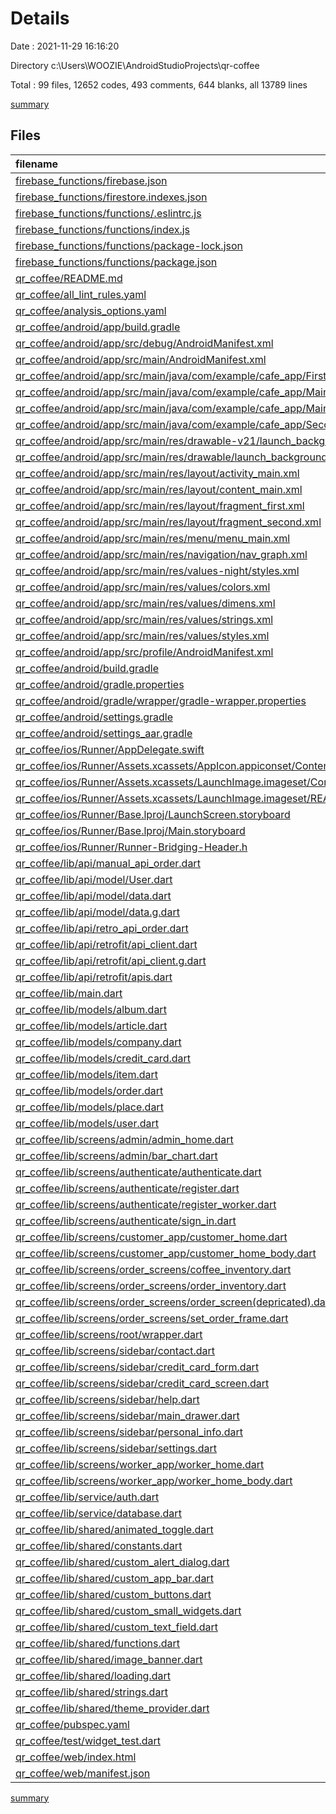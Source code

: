 # Details

Date : 2021-11-29 16:16:20

Directory c:\Users\WOOZIE\AndroidStudioProjects\qr-coffee

Total : 99 files,  12652 codes, 493 comments, 644 blanks, all 13789 lines

[summary](results.md)

## Files
| filename | language | code | comment | blank | total |
| :--- | :--- | ---: | ---: | ---: | ---: |
| [firebase_functions/firebase.json](/firebase_functions/firebase.json) | JSON | 9 | 0 | 0 | 9 |
| [firebase_functions/firestore.indexes.json](/firebase_functions/firestore.indexes.json) | JSON | 4 | 0 | 1 | 5 |
| [firebase_functions/functions/.eslintrc.js](/firebase_functions/functions/.eslintrc.js) | JavaScript | 14 | 0 | 1 | 15 |
| [firebase_functions/functions/index.js](/firebase_functions/functions/index.js) | JavaScript | 11 | 0 | 6 | 17 |
| [firebase_functions/functions/package-lock.json](/firebase_functions/functions/package-lock.json) | JSON | 6,036 | 0 | 1 | 6,037 |
| [firebase_functions/functions/package.json](/firebase_functions/functions/package.json) | JSON | 26 | 0 | 1 | 27 |
| [qr_coffee/README.md](/qr_coffee/README.md) | Markdown | 10 | 0 | 7 | 17 |
| [qr_coffee/all_lint_rules.yaml](/qr_coffee/all_lint_rules.yaml) | YAML | 167 | 0 | 1 | 168 |
| [qr_coffee/analysis_options.yaml](/qr_coffee/analysis_options.yaml) | YAML | 0 | 55 | 14 | 69 |
| [qr_coffee/android/app/build.gradle](/qr_coffee/android/app/build.gradle) | Groovy | 59 | 4 | 14 | 77 |
| [qr_coffee/android/app/src/debug/AndroidManifest.xml](/qr_coffee/android/app/src/debug/AndroidManifest.xml) | XML | 4 | 3 | 1 | 8 |
| [qr_coffee/android/app/src/main/AndroidManifest.xml](/qr_coffee/android/app/src/main/AndroidManifest.xml) | XML | 36 | 11 | 1 | 48 |
| [qr_coffee/android/app/src/main/java/com/example/cafe_app/FirstFragment.kt](/qr_coffee/android/app/src/main/java/com/example/cafe_app/FirstFragment.kt) | Kotlin | 23 | 2 | 6 | 31 |
| [qr_coffee/android/app/src/main/java/com/example/cafe_app/MainActivity.kt](/qr_coffee/android/app/src/main/java/com/example/cafe_app/MainActivity.kt) | Kotlin | 51 | 6 | 7 | 64 |
| [qr_coffee/android/app/src/main/java/com/example/cafe_app/MainScreen.kt](/qr_coffee/android/app/src/main/java/com/example/cafe_app/MainScreen.kt) | Kotlin | 29 | 4 | 7 | 40 |
| [qr_coffee/android/app/src/main/java/com/example/cafe_app/SecondFragment.kt](/qr_coffee/android/app/src/main/java/com/example/cafe_app/SecondFragment.kt) | Kotlin | 23 | 2 | 6 | 31 |
| [qr_coffee/android/app/src/main/res/drawable-v21/launch_background.xml](/qr_coffee/android/app/src/main/res/drawable-v21/launch_background.xml) | XML | 4 | 7 | 2 | 13 |
| [qr_coffee/android/app/src/main/res/drawable/launch_background.xml](/qr_coffee/android/app/src/main/res/drawable/launch_background.xml) | XML | 4 | 7 | 2 | 13 |
| [qr_coffee/android/app/src/main/res/layout/activity_main.xml](/qr_coffee/android/app/src/main/res/layout/activity_main.xml) | XML | 28 | 0 | 6 | 34 |
| [qr_coffee/android/app/src/main/res/layout/content_main.xml](/qr_coffee/android/app/src/main/res/layout/content_main.xml) | XML | 19 | 0 | 2 | 21 |
| [qr_coffee/android/app/src/main/res/layout/fragment_first.xml](/qr_coffee/android/app/src/main/res/layout/fragment_first.xml) | XML | 29 | 0 | 2 | 31 |
| [qr_coffee/android/app/src/main/res/layout/fragment_second.xml](/qr_coffee/android/app/src/main/res/layout/fragment_second.xml) | XML | 28 | 0 | 2 | 30 |
| [qr_coffee/android/app/src/main/res/menu/menu_main.xml](/qr_coffee/android/app/src/main/res/menu/menu_main.xml) | XML | 9 | 0 | 1 | 10 |
| [qr_coffee/android/app/src/main/res/navigation/nav_graph.xml](/qr_coffee/android/app/src/main/res/navigation/nav_graph.xml) | XML | 25 | 0 | 4 | 29 |
| [qr_coffee/android/app/src/main/res/values-night/styles.xml](/qr_coffee/android/app/src/main/res/values-night/styles.xml) | XML | 9 | 9 | 1 | 19 |
| [qr_coffee/android/app/src/main/res/values/colors.xml](/qr_coffee/android/app/src/main/res/values/colors.xml) | XML | 6 | 0 | 1 | 7 |
| [qr_coffee/android/app/src/main/res/values/dimens.xml](/qr_coffee/android/app/src/main/res/values/dimens.xml) | XML | 3 | 0 | 1 | 4 |
| [qr_coffee/android/app/src/main/res/values/strings.xml](/qr_coffee/android/app/src/main/res/values/strings.xml) | XML | 10 | 1 | 2 | 13 |
| [qr_coffee/android/app/src/main/res/values/styles.xml](/qr_coffee/android/app/src/main/res/values/styles.xml) | XML | 20 | 11 | 1 | 32 |
| [qr_coffee/android/app/src/profile/AndroidManifest.xml](/qr_coffee/android/app/src/profile/AndroidManifest.xml) | XML | 4 | 3 | 1 | 8 |
| [qr_coffee/android/build.gradle](/qr_coffee/android/build.gradle) | Groovy | 30 | 0 | 6 | 36 |
| [qr_coffee/android/gradle.properties](/qr_coffee/android/gradle.properties) | Properties | 3 | 0 | 1 | 4 |
| [qr_coffee/android/gradle/wrapper/gradle-wrapper.properties](/qr_coffee/android/gradle/wrapper/gradle-wrapper.properties) | Properties | 5 | 1 | 1 | 7 |
| [qr_coffee/android/settings.gradle](/qr_coffee/android/settings.gradle) | Groovy | 8 | 0 | 4 | 12 |
| [qr_coffee/android/settings_aar.gradle](/qr_coffee/android/settings_aar.gradle) | Groovy | 1 | 0 | 1 | 2 |
| [qr_coffee/ios/Runner/AppDelegate.swift](/qr_coffee/ios/Runner/AppDelegate.swift) | Swift | 12 | 0 | 2 | 14 |
| [qr_coffee/ios/Runner/Assets.xcassets/AppIcon.appiconset/Contents.json](/qr_coffee/ios/Runner/Assets.xcassets/AppIcon.appiconset/Contents.json) | JSON | 122 | 0 | 1 | 123 |
| [qr_coffee/ios/Runner/Assets.xcassets/LaunchImage.imageset/Contents.json](/qr_coffee/ios/Runner/Assets.xcassets/LaunchImage.imageset/Contents.json) | JSON | 23 | 0 | 1 | 24 |
| [qr_coffee/ios/Runner/Assets.xcassets/LaunchImage.imageset/README.md](/qr_coffee/ios/Runner/Assets.xcassets/LaunchImage.imageset/README.md) | Markdown | 3 | 0 | 2 | 5 |
| [qr_coffee/ios/Runner/Base.lproj/LaunchScreen.storyboard](/qr_coffee/ios/Runner/Base.lproj/LaunchScreen.storyboard) | XML | 36 | 1 | 1 | 38 |
| [qr_coffee/ios/Runner/Base.lproj/Main.storyboard](/qr_coffee/ios/Runner/Base.lproj/Main.storyboard) | XML | 25 | 1 | 1 | 27 |
| [qr_coffee/ios/Runner/Runner-Bridging-Header.h](/qr_coffee/ios/Runner/Runner-Bridging-Header.h) | C++ | 1 | 0 | 1 | 2 |
| [qr_coffee/lib/api/manual_api_order.dart](/qr_coffee/lib/api/manual_api_order.dart) | Dart | 156 | 12 | 15 | 183 |
| [qr_coffee/lib/api/model/User.dart](/qr_coffee/lib/api/model/User.dart) | Dart | 0 | 41 | 4 | 45 |
| [qr_coffee/lib/api/model/data.dart](/qr_coffee/lib/api/model/data.dart) | Dart | 31 | 31 | 9 | 71 |
| [qr_coffee/lib/api/model/data.g.dart](/qr_coffee/lib/api/model/data.g.dart) | Dart | 24 | 4 | 7 | 35 |
| [qr_coffee/lib/api/retro_api_order.dart](/qr_coffee/lib/api/retro_api_order.dart) | Dart | 9 | 3 | 3 | 15 |
| [qr_coffee/lib/api/retrofit/api_client.dart](/qr_coffee/lib/api/retrofit/api_client.dart) | Dart | 11 | 10 | 7 | 28 |
| [qr_coffee/lib/api/retrofit/api_client.g.dart](/qr_coffee/lib/api/retrofit/api_client.g.dart) | Dart | 36 | 4 | 8 | 48 |
| [qr_coffee/lib/api/retrofit/apis.dart](/qr_coffee/lib/api/retrofit/apis.dart) | Dart | 12 | 4 | 3 | 19 |
| [qr_coffee/lib/main.dart](/qr_coffee/lib/main.dart) | Dart | 146 | 10 | 17 | 173 |
| [qr_coffee/lib/models/album.dart](/qr_coffee/lib/models/album.dart) | Dart | 22 | 0 | 6 | 28 |
| [qr_coffee/lib/models/article.dart](/qr_coffee/lib/models/article.dart) | Dart | 5 | 0 | 2 | 7 |
| [qr_coffee/lib/models/company.dart](/qr_coffee/lib/models/company.dart) | Dart | 12 | 0 | 2 | 14 |
| [qr_coffee/lib/models/credit_card.dart](/qr_coffee/lib/models/credit_card.dart) | Dart | 13 | 0 | 2 | 15 |
| [qr_coffee/lib/models/item.dart](/qr_coffee/lib/models/item.dart) | Dart | 14 | 0 | 2 | 16 |
| [qr_coffee/lib/models/order.dart](/qr_coffee/lib/models/order.dart) | Dart | 22 | 0 | 4 | 26 |
| [qr_coffee/lib/models/place.dart](/qr_coffee/lib/models/place.dart) | Dart | 12 | 0 | 2 | 14 |
| [qr_coffee/lib/models/user.dart](/qr_coffee/lib/models/user.dart) | Dart | 27 | 0 | 5 | 32 |
| [qr_coffee/lib/screens/admin/admin_home.dart](/qr_coffee/lib/screens/admin/admin_home.dart) | Dart | 194 | 19 | 20 | 233 |
| [qr_coffee/lib/screens/admin/bar_chart.dart](/qr_coffee/lib/screens/admin/bar_chart.dart) | Dart | 208 | 1 | 22 | 231 |
| [qr_coffee/lib/screens/authenticate/authenticate.dart](/qr_coffee/lib/screens/authenticate/authenticate.dart) | Dart | 133 | 0 | 7 | 140 |
| [qr_coffee/lib/screens/authenticate/register.dart](/qr_coffee/lib/screens/authenticate/register.dart) | Dart | 146 | 4 | 10 | 160 |
| [qr_coffee/lib/screens/authenticate/register_worker.dart](/qr_coffee/lib/screens/authenticate/register_worker.dart) | Dart | 129 | 2 | 7 | 138 |
| [qr_coffee/lib/screens/authenticate/sign_in.dart](/qr_coffee/lib/screens/authenticate/sign_in.dart) | Dart | 133 | 5 | 11 | 149 |
| [qr_coffee/lib/screens/customer_app/customer_home.dart](/qr_coffee/lib/screens/customer_app/customer_home.dart) | Dart | 71 | 0 | 8 | 79 |
| [qr_coffee/lib/screens/customer_app/customer_home_body.dart](/qr_coffee/lib/screens/customer_app/customer_home_body.dart) | Dart | 224 | 24 | 9 | 257 |
| [qr_coffee/lib/screens/order_screens/coffee_inventory.dart](/qr_coffee/lib/screens/order_screens/coffee_inventory.dart) | Dart | 147 | 5 | 9 | 161 |
| [qr_coffee/lib/screens/order_screens/order_inventory.dart](/qr_coffee/lib/screens/order_screens/order_inventory.dart) | Dart | 433 | 9 | 21 | 463 |
| [qr_coffee/lib/screens/order_screens/order_screen(depricated).dart](/qr_coffee/lib/screens/order_screens/order_screen(depricated).dart) | Dart | 341 | 12 | 20 | 373 |
| [qr_coffee/lib/screens/order_screens/set_order_frame.dart](/qr_coffee/lib/screens/order_screens/set_order_frame.dart) | Dart | 415 | 20 | 27 | 462 |
| [qr_coffee/lib/screens/root/wrapper.dart](/qr_coffee/lib/screens/root/wrapper.dart) | Dart | 32 | 1 | 4 | 37 |
| [qr_coffee/lib/screens/sidebar/contact.dart](/qr_coffee/lib/screens/sidebar/contact.dart) | Dart | 147 | 2 | 9 | 158 |
| [qr_coffee/lib/screens/sidebar/credit_card_form.dart](/qr_coffee/lib/screens/sidebar/credit_card_form.dart) | Dart | 186 | 7 | 10 | 203 |
| [qr_coffee/lib/screens/sidebar/credit_card_screen.dart](/qr_coffee/lib/screens/sidebar/credit_card_screen.dart) | Dart | 96 | 3 | 6 | 105 |
| [qr_coffee/lib/screens/sidebar/help.dart](/qr_coffee/lib/screens/sidebar/help.dart) | Dart | 52 | 0 | 6 | 58 |
| [qr_coffee/lib/screens/sidebar/main_drawer.dart](/qr_coffee/lib/screens/sidebar/main_drawer.dart) | Dart | 179 | 1 | 13 | 193 |
| [qr_coffee/lib/screens/sidebar/personal_info.dart](/qr_coffee/lib/screens/sidebar/personal_info.dart) | Dart | 155 | 6 | 11 | 172 |
| [qr_coffee/lib/screens/sidebar/settings.dart](/qr_coffee/lib/screens/sidebar/settings.dart) | Dart | 210 | 1 | 15 | 226 |
| [qr_coffee/lib/screens/worker_app/worker_home.dart](/qr_coffee/lib/screens/worker_app/worker_home.dart) | Dart | 148 | 1 | 9 | 158 |
| [qr_coffee/lib/screens/worker_app/worker_home_body.dart](/qr_coffee/lib/screens/worker_app/worker_home_body.dart) | Dart | 167 | 1 | 9 | 177 |
| [qr_coffee/lib/service/auth.dart](/qr_coffee/lib/service/auth.dart) | Dart | 41 | 6 | 8 | 55 |
| [qr_coffee/lib/service/database.dart](/qr_coffee/lib/service/database.dart) | Dart | 277 | 34 | 41 | 352 |
| [qr_coffee/lib/shared/animated_toggle.dart](/qr_coffee/lib/shared/animated_toggle.dart) | Dart | 92 | 0 | 3 | 95 |
| [qr_coffee/lib/shared/constants.dart](/qr_coffee/lib/shared/constants.dart) | Dart | 41 | 2 | 9 | 52 |
| [qr_coffee/lib/shared/custom_alert_dialog.dart](/qr_coffee/lib/shared/custom_alert_dialog.dart) | Dart | 82 | 0 | 2 | 84 |
| [qr_coffee/lib/shared/custom_app_bar.dart](/qr_coffee/lib/shared/custom_app_bar.dart) | Dart | 29 | 0 | 3 | 32 |
| [qr_coffee/lib/shared/custom_buttons.dart](/qr_coffee/lib/shared/custom_buttons.dart) | Dart | 12 | 0 | 2 | 14 |
| [qr_coffee/lib/shared/custom_small_widgets.dart](/qr_coffee/lib/shared/custom_small_widgets.dart) | Dart | 18 | 1 | 3 | 22 |
| [qr_coffee/lib/shared/custom_text_field.dart](/qr_coffee/lib/shared/custom_text_field.dart) | Dart | 63 | 0 | 13 | 76 |
| [qr_coffee/lib/shared/functions.dart](/qr_coffee/lib/shared/functions.dart) | Dart | 134 | 27 | 25 | 186 |
| [qr_coffee/lib/shared/image_banner.dart](/qr_coffee/lib/shared/image_banner.dart) | Dart | 37 | 0 | 4 | 41 |
| [qr_coffee/lib/shared/loading.dart](/qr_coffee/lib/shared/loading.dart) | Dart | 40 | 0 | 3 | 43 |
| [qr_coffee/lib/shared/strings.dart](/qr_coffee/lib/shared/strings.dart) | Dart | 53 | 7 | 12 | 72 |
| [qr_coffee/lib/shared/theme_provider.dart](/qr_coffee/lib/shared/theme_provider.dart) | Dart | 97 | 7 | 10 | 114 |
| [qr_coffee/pubspec.yaml](/qr_coffee/pubspec.yaml) | YAML | 67 | 0 | 6 | 73 |
| [qr_coffee/test/widget_test.dart](/qr_coffee/test/widget_test.dart) | Dart | 0 | 24 | 7 | 31 |
| [qr_coffee/web/index.html](/qr_coffee/web/index.html) | HTML | 79 | 14 | 8 | 101 |
| [qr_coffee/web/manifest.json](/qr_coffee/web/manifest.json) | JSON | 23 | 0 | 0 | 23 |

[summary](results.md)